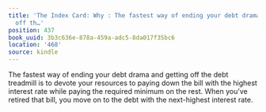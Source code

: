```yaml
---
title: 'The Index Card: Why : The fastest way of ending your debt drama and getting
  off th…'
position: 437
book_uuid: 3b3c636e-878a-459a-adc5-8da017f35bc6
location: '468'
source: kindle
---
```


The fastest way of ending your debt drama and getting off the debt treadmill is to devote your resources to paying down the bill with the highest interest rate while paying the required minimum on the rest. When you’ve retired that bill, you move on to the debt with the next-highest interest rate.
